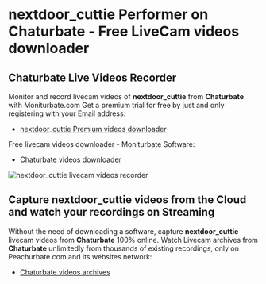 # nextdoor_cuttie Performer on Chaturbate - Free LiveCam videos downloader

## Chaturbate Live Videos Recorder

Monitor and record livecam videos of **nextdoor_cuttie** from **Chaturbate** with Moniturbate.com
Get a premium trial for free by just and only registering with your Email address:
* [nextdoor_cuttie Premium videos downloader](https://moniturbate.com/request-demo-licence-key.html)

Free livecam videos downloader - Moniturbate Software:
* [Chaturbate videos downloader](https://moniturbate.com/moniturbate-download-software.html)

![nextdoor_cuttie livecam videos recorder](https://peachurnet.com/templates/moniturbate-software.png)


## Capture nextdoor_cuttie videos from the Cloud and watch your recordings on Streaming

Without the need of downloading a software, capture **nextdoor_cuttie** livecam videos from **Chaturbate** 100% online.
Watch Livecam archives from **Chaturbate** unlimitedly from thousands of existing recordings, only on Peachurbate.com and its websites network:
* [Chaturbate videos archives](https://peachurnet.com/)